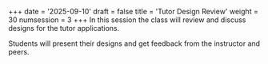 +++
date = '2025-09-10'
draft = false
title = 'Tutor Design Review'
weight = 30
numsession = 3
+++
In this session the class will review and discuss designs for the tutor applications.
<!-- more -->
Students will present their designs and get feedback from the instructor and peers.

